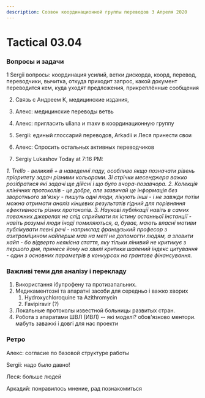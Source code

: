 ```yaml
---
description: Созвон координационной группы переводов 3 Апреля 2020
---
```


# Tactical 03.04

### Вопросы и задачи

1 Sergii вопросы: координация усилий, ветки дискорда, коорд, перевод, переводчики, вычитка, откуда приходит запрос, какой документ переводится кем, куда уходят предложения, прикреплённые сообщения

2. Связь с Андреем К, медицинские издания, 

3. Алекс: медицинские переводы ветвь

4. Алекс: пригласить uliana и maxv в координационную группу

5. Sergii: единый глоссарий переводов, Arkadii и Леся принести свои

6. Алекс: Спросить остальных активных переводчиков

7. Sergiy Lukashov Today at 7:16 PM:

_1. Trello - великий + в наведенні ладу, особливо якщо позначати рівень пріоритету задач різними кольорами. Зі стрічки месенджера важко розібратися які задачі ще дійсні і що було вчора-позавчора. 2. Колекція клінічних протоколів - це добре, але зазвичай це інформація без зворотнього зв'язку - пишуть одні люди, лікують інші - і не завжди потім можна отримати аналіз кінцевих результатів гідний для порівняння ефективность різних протоколів. 3. Наукові публікації навіть в самих поважних джерелах не слід сприймати як істину останньої інстанції - навіть розумні люди іноді помиляються, а, буває, мають власні мотиви публікувати певні речі - наприклад французький професор з азитроміцином найперше мав на меті не допомогти людям, а зловити хайп - бо відверто неякісна стаття, яку тільки лінивий не критикує з першого дня, принесе йому на хвилі критики шалений індекс цитування - один з основних параметрів в конкурсах на грантове фінансування._

### Важливі теми для аналізу і перекладу

1. Використання ібупрофену та протизапальних.
2. Медикаментозні та апаратні засоби для середньо і важко хворих
   1. Hydroxychloroquine та Azithromycin
   2. Favipiravir \(?\)
3. Локальные протоколы известной больницы развитых стран.
4. Робота з апаратами ШВЛ \(ИВЛ\) -- які моделі? обов'язково ментори. мабуть заважкі і довгі для нас проекти

### Ретро 

Алекс: согласие по базовой структуре работы

Sergii: надо было давно!

Леся: больше людей

Аркадий: понравилось мнение, рад познакомиться


